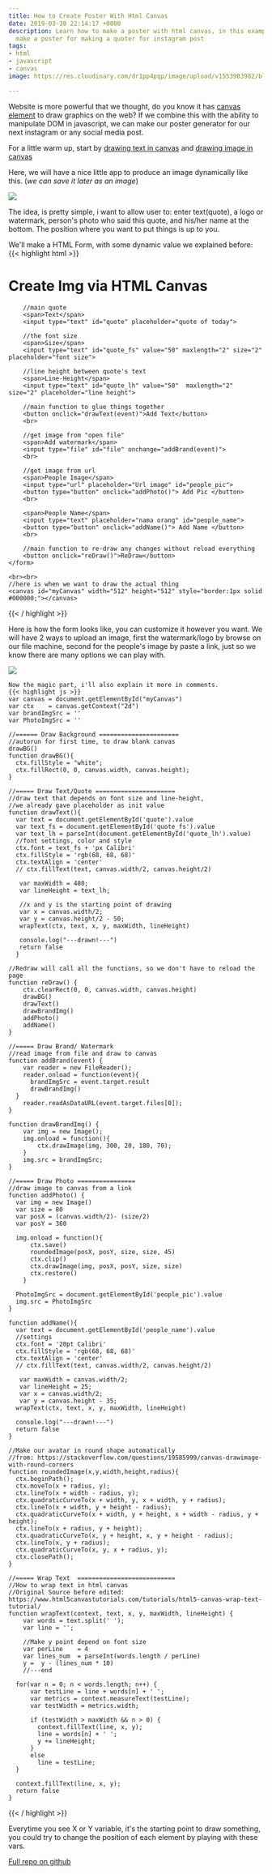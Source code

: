 ```yaml
---
title: How to Create Poster With Html Canvas
date: 2019-03-30 22:14:17 +0000
description: Learn how to make a poster with html canvas, in this example we will
  make a poster for making a quoter for instagram post
tags:
- html
- javascript
- canvas
image: https://res.cloudinary.com/dr1pp4pqp/image/upload/v1553983982/blog/poster-sample.png

---
```

Website is more powerful that we thought, do you know it has [canvas element](https://www.w3schools.com/html/html5_canvas.asp) to draw graphics on the web? If we combine this with the ability to manipulate DOM in javascript, we can make our poster generator for our next instagram or any social media post.

For a little warm up, start by [drawing text in canvas](/how-to-draw-text-in-html-canvas/) and [drawing image in canvas](/how-to-draw-image-in-html-canvas/)

Here, we will have a nice little app to produce an image dynamically like this. (_we can save it later as an image_)

![](https://res.cloudinary.com/wegoatdev/image/upload/v1553983982/blog/poster-sample.png)

The idea, is pretty simple, i want to allow user to: enter text(quote), a logo or watermark, person's photo who said this quote, and his/her name at the bottom. The position where you want to put things is up to you.

We'll make a HTML Form, with some dynamic value we explained before:
{{< highlight html >}}
<form action="#" enctype="multipart/form-data">
<h1>Create Img via HTML Canvas</h1>

        //main quote
        <span>Text</span>
        <input type="text" id="quote" placeholder="quote of today">
    
        //the font size
        <span>Size</span>
        <input type="text" id="quote_fs" value="50" maxlength="2" size="2" placeholder="font size">
    
        //line height between quote's text
        <span>Line-Height</span>
        <input type="text" id="quote_lh" value="50"  maxlength="2" size="2" placeholder="line height">
    
        //main function to glue things together
        <button onclick="drawText(event)">Add Text</button>
        <br>
    
        //get image from "open file"
        <span>Add watermark</span>
        <input type="file" id="file" onchange="addBrand(event)">
        <br>
    
        //get image from url
        <span>People Image</span>
        <input type="url" placeholder="Url image" id="people_pic">
        <button type="button" onclick="addPhoto()"> Add Pic </button>
        <br>
    
        <span>People Name</span>
        <input type="text" placeholder="nama orang" id="people_name">
        <button type="button" onclick="addName()"> Add Name </button>
        <br>
    
        //main function to re-draw any changes without reload everything
        <button onclick="reDraw()">ReDraw</button>
    </form>
    
    <br><br>
    //here is when we want to draw the actual thing
    <canvas id="myCanvas" width="512" height="512" style="border:1px solid #000000;"></canvas>

{{< / highlight >}}

Here is how the form looks like, you can customize it however you want. We will have 2 ways to upload an image, first the watermark/logo by browse on our file machine, second for the people's image by paste a link, just so we know there are many options we can play with.

![](https://res.cloudinary.com/wegoatdev/image/upload/v1553985377/blog/Screen_Shot_2019-03-31_at_6.33.50_AM.png)

    Now the magic part, i'll also explain it more in comments.
    {{< highlight js >}}
    var canvas = document.getElementById("myCanvas")
    var ctx    = canvas.getContext("2d")
    var brandImgSrc = ''
    var PhotoImgSrc = ''
    
    //====== Draw Background ======================
    //autorun for first time, to draw blank canvas
    drawBG()
    function drawBG(){
      ctx.fillStyle = "white";
      ctx.fillRect(0, 0, canvas.width, canvas.height);
    }

    //===== Draw Text/Quote ======================
    //draw text that depends on font size and line-height,
    //we already gave placeholder as init value
    function drawText(){
      var text = document.getElementById('quote').value
      var text_fs = document.getElementById('quote_fs').value
      var text_lh = parseInt(document.getElementById('quote_lh').value)
      //font settings, color and style
      ctx.font = text_fs + 'px Calibri'
      ctx.fillStyle = 'rgb(68, 68, 68)'
      ctx.textAlign = 'center'
      // ctx.fillText(text, canvas.width/2, canvas.height/2)
    
       var maxWidth = 480;
       var lineHeight = text_lh;
    
       //x and y is the starting point of drawing
       var x = canvas.width/2;
       var y = canvas.height/2 - 50;
       wrapText(ctx, text, x, y, maxWidth, lineHeight)
    
       console.log("---drawn!---")
       return false
      }

    //Redraw will call all the functions, so we don't have to reload the page
    function reDraw() { 
    	ctx.clearRect(0, 0, canvas.width, canvas.height) 
        drawBG() 
        drawText() 
        drawBrandImg() 
        addPhoto() 
        addName() 
    }

    //===== Draw Brand/ Watermark
    //read image from file and draw to canvas
    function addBrand(event) {
    	var reader = new FileReader();
    	reader.onload = function(event){
          brandImgSrc = event.target.result
          drawBrandImg()
      }
    	reader.readAsDataURL(event.target.files[0]);
    }

    function drawBrandImg() {
    	var img = new Image();
    	img.onload = function(){
    		ctx.drawImage(img, 300, 20, 180, 70);
    	}
    	img.src = brandImgSrc;
    }

    //===== Draw Photo ================
    //draw image to canvas from a link
    function addPhoto() {
      var img = new Image()
      var size = 80
      var posX = (canvas.width/2)- (size/2)
      var posY = 360
    
      img.onload = function(){
          ctx.save()
          roundedImage(posX, posY, size, size, 45)
          ctx.clip()
          ctx.drawImage(img, posX, posY, size, size)
          ctx.restore()
    	}
    
      PhotoImgSrc = document.getElementById('people_pic').value
      img.src = PhotoImgSrc
    }

    function addName(){
      var text = document.getElementById('people_name').value
      //settings
      ctx.font = '20pt Calibri'
      ctx.fillStyle = 'rgb(68, 68, 68)'
      ctx.textAlign = 'center'
      // ctx.fillText(text, canvas.width/2, canvas.height/2)
    
       var maxWidth = canvas.width/2;
       var lineHeight = 25;
       var x = canvas.width/2;
       var y = canvas.height - 35;
      wrapText(ctx, text, x, y, maxWidth, lineHeight)
    
      console.log("---drawn!---")
      return false
    }
    
    //Make our avatar in round shape automatically
    //from: https://stackoverflow.com/questions/19585999/canvas-drawimage-with-round-corners
    function roundedImage(x,y,width,height,radius){
      ctx.beginPath();
      ctx.moveTo(x + radius, y);
      ctx.lineTo(x + width - radius, y);
      ctx.quadraticCurveTo(x + width, y, x + width, y + radius);
      ctx.lineTo(x + width, y + height - radius);
      ctx.quadraticCurveTo(x + width, y + height, x + width - radius, y + height);
      ctx.lineTo(x + radius, y + height);
      ctx.quadraticCurveTo(x, y + height, x, y + height - radius);
      ctx.lineTo(x, y + radius);
      ctx.quadraticCurveTo(x, y, x + radius, y);
      ctx.closePath();
    }
    
    //===== Wrap Text  ===========================
    //How to wrap text in html canvas
    //Original Source before edited: https://www.html5canvastutorials.com/tutorials/html5-canvas-wrap-text-tutorial/
    function wrapText(context, text, x, y, maxWidth, lineHeight) {
        var words = text.split(' ');
        var line = '';
    
        //Make y point depend on font size
        var perLine    = 4
        var lines_num  = parseInt(words.length / perLine)
        y =  y - (lines_num * 10)
        //---end
    
      for(var n = 0; n < words.length; n++) {
          var testLine = line + words[n] + ' ';
          var metrics = context.measureText(testLine);
          var testWidth = metrics.width;
    
          if (testWidth > maxWidth && n > 0) {
            context.fillText(line, x, y);
            line = words[n] + ' ';
            y += lineHeight;
          }
          else
            line = testLine;
      }
    
      context.fillText(line, x, y);
      return false
    }

{{< / highlight >}}


Everytime you see X or Y variable, it's the starting point to draw something, you could try to change the position of each element by playing with these vars.

[Full repo on github](https://github.com/wegoatdev/canvas-poster-quote)